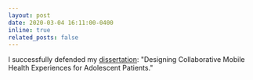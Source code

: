 ```yaml
---
layout: post
date: 2020-03-04 16:11:00-0400
inline: true
related_posts: false
---
```


I successfully defended my [dissertation](https://smartech.gatech.edu/handle/1853/63603): "Designing Collaborative Mobile Health Experiences for Adolescent Patients."
